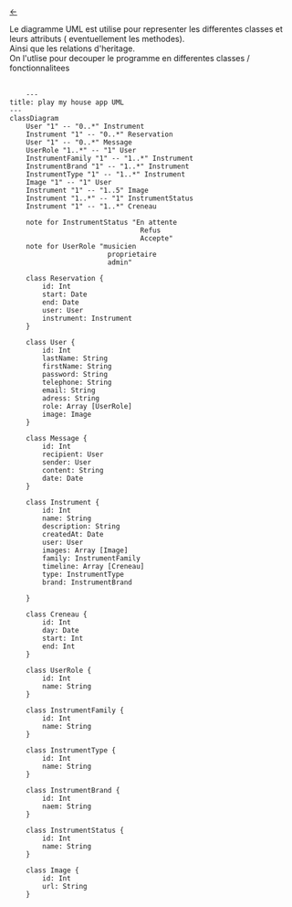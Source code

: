 <link rel="stylesheet" href="style.css"/>

[<span class="icon-big">&#8592;</span>](./2-analyse.md)

Le diagramme UML est utilise pour representer les differentes classes et leurs attributs ( eventuellement les methodes).<br>
Ainsi que les relations d'heritage.<br>
On l'utlise pour decouper le programme en differentes classes / fonctionnalitees
<br>
<br> 

```mermaid
    ---
title: play my house app UML
---
classDiagram
    User "1" -- "0..*" Instrument
    Instrument "1" -- "0..*" Reservation 
    User "1" -- "0..*" Message
    UserRole "1..*" -- "1" User
    InstrumentFamily "1" -- "1..*" Instrument
    InstrumentBrand "1" -- "1..*" Instrument
    InstrumentType "1" -- "1..*" Instrument
    Image "1" -- "1" User
    Instrument "1" -- "1..5" Image
    Instrument "1..*" -- "1" InstrumentStatus
    Instrument "1" -- "1..*" Creneau

    note for InstrumentStatus "En attente
                                Refus
                                Accepte"
    note for UserRole "musicien
                        proprietaire
                        admin"

    class Reservation {
        id: Int
        start: Date
        end: Date
        user: User
        instrument: Instrument
    }

    class User {
        id: Int
        lastName: String 
        firstName: String 
        password: String 
        telephone: String
        email: String 
        adress: String 
        role: Array [UserRole]
        image: Image
    }

    class Message {
        id: Int
        recipient: User
        sender: User
        content: String
        date: Date
    }

    class Instrument {
        id: Int 
        name: String 
        description: String 
        createdAt: Date 
        user: User
        images: Array [Image]
        family: InstrumentFamily
        timeline: Array [Creneau]
        type: InstrumentType
        brand: InstrumentBrand

    }

    class Creneau {
        id: Int
        day: Date
        start: Int
        end: Int
    }

    class UserRole {
        id: Int
        name: String
    }

    class InstrumentFamily {
        id: Int
        name: String
    }

    class InstrumentType {
        id: Int
        name: String
    }

    class InstrumentBrand {
        id: Int
        naem: String
    }

    class InstrumentStatus {
        id: Int
        name: String
    }

    class Image {
        id: Int
        url: String
    }


```